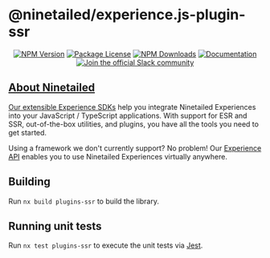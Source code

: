# @ninetailed/experience.js-plugin-ssr

<!--Insert badges begin-->
<!--GENERATED TEXT - DO NOT EDIT HERE -->
<p align="center">
<a href="https://www.npmjs.com/package/@ninetailed/experience.js-plugin-ssr"><img src="https://img.shields.io/npm/v/@ninetailed/experience.js-plugin-ssr.svg" alt="NPM Version" /></a>
<a href="https://www.npmjs.com/package/@ninetailed/experience.js-plugin-ssr"><img src="https://img.shields.io/npm/l/@ninetailed/experience.js-plugin-ssr.svg" alt="Package License" /></a>
<a href="https://www.npmjs.com/package/@ninetailed/experience.js-plugin-ssr"><img src="https://img.shields.io/npm/dm/@ninetailed/experience.js-plugin-ssr.svg" alt="NPM Downloads" /></a>
<a href="https://docs.ninetailed.io/" target="_blank"><img src="https://img.shields.io/badge/%F0%9F%93%96-Documentation-green.svg" alt="Documentation"/></a>
<a href="ninetailed-community.slack.com" target="_blank"><img src="https://img.shields.io/badge/Slack-Ninetailed%20Community-blue.svg" alt="Join the official Slack community"/>
</p>

<!--Insert badges end-->

<!--Insert template begin-->
<!--GENERATED TEXT - DO NOT EDIT HERE -->

## About Ninetailed

Our extensible [Experience SDKs](https://docs.ninetailed.io/#getting-started-for-developers) help you integrate Ninetailed Experiences into your JavaScript / TypeScript applications. With support for ESR and SSR, out-of-the-box utilities, and plugins, you have all the tools you need to get started.

Using a framework we don't currently support? No problem! Our [Experience API](https://docs.ninetailed.io/for-developers/experience-api) enables you to use Ninetailed Experiences virtually anywhere.

<!--Insert template end-->

## Building

Run `nx build plugins-ssr` to build the library.

## Running unit tests

Run `nx test plugins-ssr` to execute the unit tests via [Jest](https://jestjs.io).
